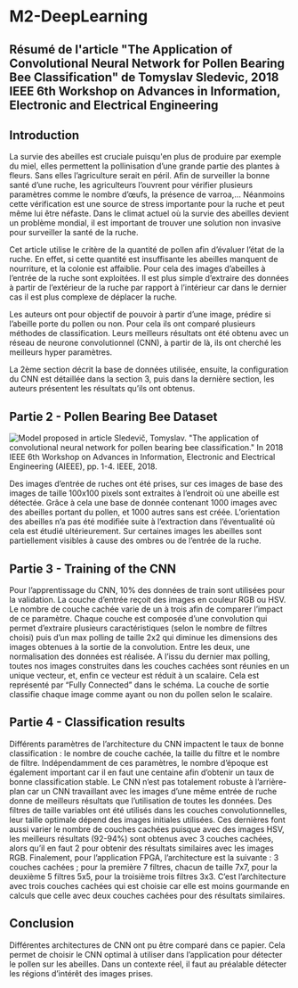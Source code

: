 # M2-DeepLearning

## Résumé de l'article "The Application of Convolutional Neural Network for Pollen Bearing Bee Classification" de Tomyslav Sledevic, 2018 IEEE 6th Workshop on Advances in Information, Electronic and Electrical Engineering


## Introduction

  La survie des abeilles est cruciale puisqu'en plus de produire par exemple du miel, elles permettent la pollinisation d’une grande partie des plantes à fleurs. Sans elles l’agriculture serait en péril. Afin de surveiller la bonne santé d’une ruche, les agriculteurs l’ouvrent pour vérifier plusieurs paramètres comme le nombre d’œufs, la présence de varroa,… Néanmoins cette vérification est une source de stress importante pour la ruche et peut même lui être néfaste. Dans le climat actuel où la survie des abeilles devient un problème mondial, il est important de trouver une solution non invasive pour surveiller la santé de la ruche.

Cet article utilise le critère de la quantité de pollen afin d’évaluer l’état de la ruche. En effet, si cette quantité est insuffisante les abeilles manquent de nourriture, et la colonie est affaiblie. Pour cela des images d’abeilles à l’entrée de la ruche sont exploitées. Il est plus simple d’extraire des données à partir de l’extérieur de la ruche par rapport à l’intérieur car dans le dernier cas il est plus complexe de déplacer la ruche.

Les auteurs ont pour objectif de pouvoir à partir d’une image, prédire si l’abeille porte du pollen ou non. Pour cela ils ont comparé plusieurs méthodes de classification. Leurs meilleurs résultats ont été obtenu avec  un réseau de neurone convolutionnel (CNN), à partir de là, ils ont cherché les meilleurs hyper paramètres.

La 2ème section décrit la base de données utilisée, ensuite, la configuration du CNN est détaillée dans la section 3, puis dans la dernière section, les auteurs présentent les résultats qu’ils ont obtenus. 

## Partie 2 - Pollen Bearing Bee Dataset 
![Model proposed in article Sledevič, Tomyslav. "The application of convolutional neural network for pollen bearing bee classification." In 2018 IEEE 6th Workshop on Advances in Information, Electronic and Electrical Engineering (AIEEE), pp. 1-4. IEEE, 2018.](https://github.com/TilkeyYANG/M2-DeepLearning/raw/master/model.jpg)

  Des images d’entrée de ruches ont été prises, sur ces images de base des images de taille 100x100 pixels sont extraites à l’endroit où une abeille est détectée. Grâce à cela une base de donnée contenant 1000 images avec des abeilles portant du pollen, et 1000 autres sans est créée. 
L’orientation des abeilles n’a pas été modifiée suite à l’extraction dans l’éventualité où cela est étudié ultérieurement. Sur certaines images les abeilles sont partiellement visibles à cause des ombres ou de l’entrée de la ruche.

## Partie 3 - Training of the CNN

Pour l’apprentissage du CNN, 10% des données de train sont utilisées pour la validation. La couche d’entrée reçoit des images en couleur RGB ou HSV. Le nombre de couche cachée varie de un à trois afin de comparer l’impact de ce paramètre. 
Chaque couche est composée d’une convolution qui permet d’extraire plusieurs caractéristiques (selon le nombre de filtres choisi) puis d’un max polling de taille 2x2 qui diminue les dimensions des images obtenues à la sortie de la convolution. Entre les deux, une normalisation des données est réalisée. A l’issu du dernier max polling, toutes nos images construites dans les couches cachées sont réunies en un unique vecteur, et, enfin ce vecteur est réduit à un scalaire. Cela est représenté par “Fully Connected” dans le schéma.
La couche de sortie classifie chaque image comme ayant ou non du pollen selon le scalaire.

## Partie 4 - Classification results

  Différents paramètres de l’architecture du CNN impactent le taux de bonne classification : le nombre de couche cachée, la taille du filtre et le nombre de filtre. Indépendamment de ces paramètres, le nombre d’époque est également important car il en faut une centaine afin d’obtenir un taux de bonne classification stable.
Le CNN n’est pas totalement robuste à l’arrière-plan car un CNN travaillant avec les images d’une même entrée de ruche donne de meilleurs résultats que l’utilisation de toutes les données.
Des filtres de taille variables ont été utilisés dans les couches convolutionnelles, leur taille optimale dépend des images initiales utilisées. Ces dernières font aussi varier le nombre de couches cachées puisque avec des images HSV, les meilleurs résultats (92-94%) sont obtenus avec 3 couches cachées, alors qu’il en faut 2 pour obtenir des résultats similaires avec les images RGB.
Finalement, pour l’application FPGA, l’architecture est la suivante : 3 couches cachées ; pour la première 7 filtres, chacun de taille 7x7, pour la deuxième 5 filtres 5x5, pour la troisième trois filtres 3x3. C’est l’architecture avec trois couches cachées qui est choisie car elle est moins gourmande en calculs que celle avec deux couches cachées pour des résultats similaires. 

## Conclusion

  Différentes architectures de CNN ont pu être comparé dans ce papier. Cela permet de choisir le CNN optimal à utiliser dans l’application pour détecter le pollen sur les abeilles. Dans un contexte réel, il faut au préalable détecter les régions d’intérêt des images prises.
